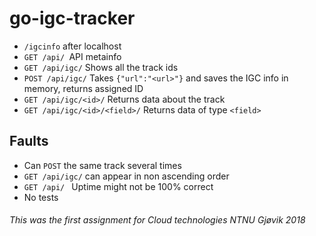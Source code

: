 # go-igc-tracker
- ```/igcinfo``` after localhost
- ```GET /api/ ```API metainfo
- ```GET /api/igc/``` Shows all the track ids
- ```POST /api/igc/``` Takes ```{"url":"<url>"}``` and saves the IGC info in memory, returns assigned ID 
- ```GET /api/igc/<id>/``` Returns data about the track
- ```GET /api/igc/<id>/<field>/``` Returns data of type ```<field>```


## Faults
- Can ```POST``` the same track several times
- ```GET /api/igc/``` can appear in non ascending order
- ```GET /api/ ``` Uptime might not be 100% correct
- No tests

###### This was the first assignment for Cloud technologies NTNU Gjøvik 2018
